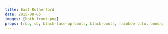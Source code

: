 ```yaml
---
title: East Rutherford
date: 2015-08-05
images: [both-front.png]
props: [rbb, sb, black-lace-up-boots, black-boots, rainbow-tutu, bondage-gear, batman-costume, silver-sparkly-fedora, studded-red-choker, aviators, astroturf, mushrooms, flowers, blue-box, freddie-mustache, blue-sad-sticker, yellow-happy-sticker]
---
```

